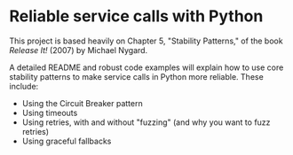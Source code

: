 # Reliable service calls with Python

This project is based heavily on Chapter 5, "Stability Patterns," of the book *Release It!* (2007) by Michael Nygard.

A detailed README and robust code examples will explain how to use core stability patterns to make service calls in Python more reliable. These include:

* Using the Circuit Breaker pattern
* Using timeouts
* Using retries, with and without "fuzzing" (and why you want to fuzz retries)
* Using graceful fallbacks
